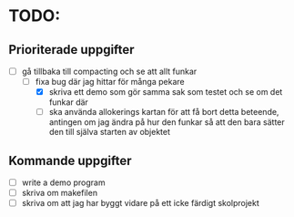 # TODO:

## Prioriterade uppgifter

- [ ] gå tillbaka till compacting och se att allt funkar
  - [ ] fixa bug där jag hittar för många pekare
    - [x] skriva ett demo som gör samma sak som testet och se om det funkar där
    - [ ] ska använda allokerings kartan för att få bort detta beteende,
          antingen om jag ändra på hur den funkar så att den bara sätter den till
          själva starten av objektet

## Kommande uppgifter

- [ ] write a demo program
- [ ] skriva om makefilen
- [ ] skriva om att jag har byggt vidare på ett icke färdigt skolprojekt
